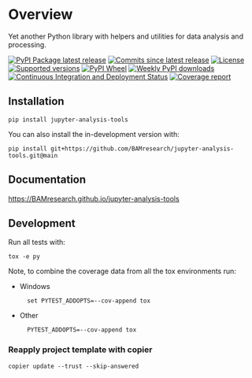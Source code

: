 # Overview

Yet another Python library with helpers and utilities for data analysis and processing.

[![PyPI Package latest release](https://img.shields.io/pypi/v/jupyter-analysis-tools.svg)](https://pypi.org/project/jupyter-analysis-tools)
[![Commits since latest release](https://img.shields.io/github/commits-since/BAMresearch/jupyter-analysis-tools/v1.3.2.svg)](https://github.com/BAMresearch/jupyter-analysis-tools/compare/v1.3.1...main)
[![License](https://img.shields.io/pypi/l/jupyter-analysis-tools.svg)](https://en.wikipedia.org/wiki/MIT_license)
[![Supported versions](https://img.shields.io/pypi/pyversions/jupyter-analysis-tools.svg)](https://pypi.org/project/jupyter-analysis-tools)
[![PyPI Wheel](https://img.shields.io/pypi/wheel/jupyter-analysis-tools.svg)](https://pypi.org/project/jupyter-analysis-tools#files)
[![Weekly PyPI downloads](https://img.shields.io/pypi/dw/jupyter-analysis-tools.svg)](https://pypi.org/project/jupyter-analysis-tools/)
[![Continuous Integration and Deployment Status](https://github.com/BAMresearch/jupyter-analysis-tools/actions/workflows/ci-cd.yml/badge.svg)](https://github.com/BAMresearch/jupyter-analysis-tools/actions/workflows/ci-cd.yml)
[![Coverage report](https://img.shields.io/endpoint?url=https://BAMresearch.github.io/jupyter-analysis-tools/coverage-report/cov.json)](https://BAMresearch.github.io/jupyter-analysis-tools/coverage-report/)

## Installation

    pip install jupyter-analysis-tools

You can also install the in-development version with:

    pip install git+https://github.com/BAMresearch/jupyter-analysis-tools.git@main

## Documentation

https://BAMresearch.github.io/jupyter-analysis-tools

## Development

Run all tests with:

    tox -e py

Note, to combine the coverage data from all the tox environments run:

- Windows

        set PYTEST_ADDOPTS=--cov-append tox

- Other

        PYTEST_ADDOPTS=--cov-append tox

### Reapply project template with copier

    copier update --trust --skip-answered
